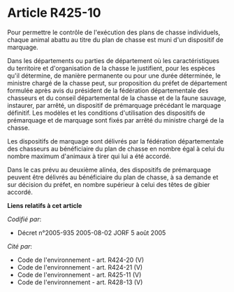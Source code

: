 # Article R425-10

Pour permettre le contrôle de l'exécution des plans de chasse individuels, chaque animal abattu au titre du plan de chasse
est muni d'un dispositif de marquage.

Dans les départements ou parties de département où les caractéristiques du territoire et d'organisation de la chasse le
justifient, pour les espèces qu'il détermine, de manière permanente ou pour une durée déterminée, le ministre chargé de la
chasse peut, sur proposition du préfet de département formulée après avis du président de la fédération départementale des
chasseurs et du conseil départemental de la chasse et de la faune sauvage, instaurer, par arrêté, un dispositif de
prémarquage précédant le marquage définitif. Les modèles et les conditions d'utilisation des dispositifs de prémarquage et de
marquage sont fixés par arrêté du ministre chargé de la chasse.

Les dispositifs de marquage sont délivrés par la fédération départementale des chasseurs au bénéficiaire du plan de chasse en
nombre égal à celui du nombre maximum d'animaux à tirer qui lui a été accordé.

Dans le cas prévu au deuxième alinéa, des dispositifs de prémarquage peuvent être délivrés au bénéficiaire du plan de chasse,
à sa demande et sur décision du préfet, en nombre supérieur à celui des têtes de gibier accordé.

**Liens relatifs à cet article**

_Codifié par_:

  - Décret n°2005-935 2005-08-02 JORF 5 août 2005

_Cité par_:

  - Code de l'environnement - art. R424-20 (V)
  - Code de l'environnement - art. R424-21 (V)
  - Code de l'environnement - art. R425-11 (V)
  - Code de l'environnement - art. R428-13 (V)
